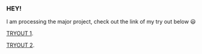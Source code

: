 ### HEY!
I am processing the major project, check out the link of my try out below :smiley:

[TRYOUT 1](https://faye12.github.io/CodeWord/majorProject/majorProject_tryout1/).

[TRYOUT 2](https://faye12.github.io/CodeWord/majorProject/majorProject_tryout2/).
